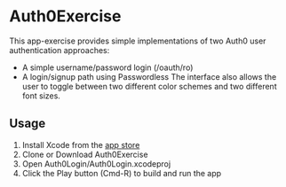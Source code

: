 # Auth0Exercise
This app-exercise provides simple implementations of two Auth0 user authentication approaches:
- A simple username/password login (/oauth/ro)
- A login/signup path using Passwordless
The interface also allows the user to toggle between two different color schemes and two different font sizes.

## Usage
1. Install Xcode from the [app store](https://itunes.apple.com/us/app/xcode/id497799835?mt=12)
2. Clone or Download Auth0Exercise
3. Open Auth0Login/Auth0Login.xcodeproj
4. Click the Play button (Cmd-R) to build and run the app
